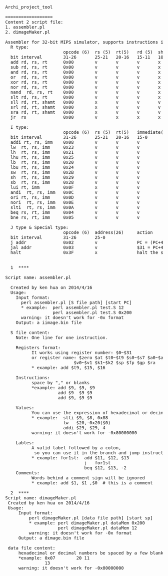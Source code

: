<pre>
Archi_project_tool 

================== 
Content 2 script file: 
1. assembler.pl 
2. dimageMaker.pl 
 
Assembler for 32-bit MIPS simulator, supports instructions in the bellow: 
  R type: 
                      opcode (6)  rs (5)  rt(5)   rd (5)  shamt(5)  funct(6)  action 
  bit interval        31-26       25-21   20-16   15-11   10-6      5-0 
  add rd, rs, rt      0x00        v       v       v       x         0x20      $d = $s + $t 
  sub rd, rs, rt      0x00        v       v       v       x         0x22      $d = $s - $t 
  and rd, rs, rt      0x00        v       v       v       x         0x24      $d = $s & $t 
  or  rd, rs, rt      0x00        v       v       v       x         0x25      $d = $s | $t 
  xor rd, rs, rt      0x00        v       v       v       x         0x26      $d = $s ^ $t 
  nor rd, rs, rt      0x00        v       v       v       x         0x27      $d = ~($s | $t) 
  nand  rd, rs, rt    0x00        v       v       v       x         0x28      $d = ~($s & $t) 
  slt rd, rs, rt      0x00        v       v       v       x         0x2A      $d = ($s < $t) 
  sll rd, rt, shamt   0x00        x       v       v       v         0x00      $d = $t << shamt 
  srl rd, rt, shamt   0x00        x       v       v       v         0x02      $d = $t >> shamt 
  sra rd, rt, shamt   0x00        x       v       v       v         0x03      $d = $t >> shamt (with sign extension) 
  jr  rs              0x00        v       x       x       x         0x08      PC = $s 
 
  I type:  
                      opcode (6)  rs (5)  rt(5)   immediate(16)   action 
  bit interval        31-26       25-21   20-16   15-0 
  addi rt, rs, imm    0x08        v       v       v               $d = $s + $t 
  lw  rt, rs, imm     0x23        v       v       v               $t = mem[$s+imm] (4 bytes) 
  lh  rt, rs, imm     0x21        v       v       v               $t = mem[$s+imm] (2 bytes) (with sign extension) 
  lhu rt, rs, imm     0x25        v       v       v               $t = mem[$s+imm] (2 bytes) 
  lb  rt, rs, imm     0x20        v       v       v               $t = mem[$s+imm] (1 bytes) (with sign extension) 
  lbu rt, rs, imm     0x24        v       v       v               $t = mem[$s+imm] (1 bytes) 
  sw  rt, rs, imm     0x2B        v       v       v               mem[$s+imm] = $t (4 bytes) 
  sh  rt, rs, imm     0x29        v       v       v               mem[$s+imm] = $t (2 bytes) 
  sb  rt, rs, imm     0x28        v       v       v               mem[$s+imm] = $t (1 bytes) 
  lui rt, imm         0x0F        x       v       v               $t = imm << 16 
  andi  rt, rs, imm   0x0C        v       v       v               $t = $s & imm 
  ori rt, rs, imm     0x0D        v       v       v               $t = $s | imm 
  nori  rt, rs, imm   0x0E        v       v       v               $t = ~($s | imm) 
  slti  rt, rs, imm   0x0A        v       v       v               $t = ($s < imm) 
  beq rs, rt, imm     0x04        v       v       v               PC = PC+4+imm if ($s == $t) 
  bne rs, rt, imm     0x05        v       v       v               PC = PC+4+imm if ($s != $t) 
   
  J type & Special type:  
                      opcode (6)  address(26)     action 
  bit interval        31-26       25-0 
  j addr              0x02        v               PC = (PC+4 & 0xF0000000) | (4*addr) 
  jal addr            0x03        v               $31 = PC+4; PC = (PC+4 & 0xF0000000) | (4*addr) 
  halt                0x3F        x               halt the simulator 
  
  
  1  **** 
 
Script name: assembler.pl 
  
  Created by ken hua on 2014/4/16 
  Usage: 
    Input format:  
      perl assembler.pl [S file path] [start PC] 
      * example:  perl assembler.pl test.S 12 
                  perl assembler.pl test.S 0x200 
      warning: it doesn't work for -0x format 
    Output: a iimage.bin file 
      
  S file content: 
    Note: One line for one instruction. 
 
    Registers format: 
          It works using register number: $0~$31 
          or register name: $zero $at $t0~$t9 $s0~$s7 $a0~$a3 
                          $v0~$v1 $k1~$k2 $sp $fp $gp $ra 
          * example: add $t9, $15, $16 
 
    Instructions: 
          space by "," or blanks 
          *example: add $9, $9, $9 
                    add $9  $9 $9 
                    add $9, $9 $9 
 
    Values:
          You can use the expression of hexadecimal or decimal: 
          * example:  slti $9, $8, 0x88 
                      lw   $20,-0x20($0) 
                      addi $29, $29, 4 
          warning: it doesn't work for -0x80000000 
 
    Lables: 
          A valid label followed by a colon, 
           so you can use it in the branch and jump instruction or not. 
          * example: for1st:  add $11, $12, $13 
                              j   for1st 
                              beq $12, $13, -2 
    Comments: 
          Words behind a comment sign will be ignored 
          * example: add $1, $1 ,$0  # this is a comment 
  
  2  **** 
Script name: dimageMaker.pl 
 Created by ken hua on 2014/4/16 
 Usage: 
     Input format:
         perl dimageMaker.pl [data file path] [start sp] 
         * example: perl dimageMaker.pl dataMem 0x200 
                    perl dimageMaker.pl dataMem 12 
         warning: it doesn't work for -0x format 
     Output: a dimage.bin file 
 
 data file content: 
     hexadecimal or decimal numbers be spaced by a few blanks, tabs, and \n. 
     *example: 0x07        20 11       
               13 
     warning: it doesn't work for -0x80000000 
 
</pre>

